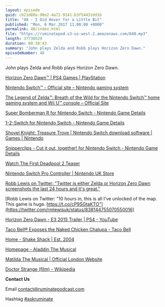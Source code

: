 ```yaml
---
layout: episode
guid: cb21d88a-90e2-4a72-9141-b3f54431dd1b
title: "40 - I Did Hover for a Little Bit"
published: "Mon, 6 Mar 2017 11:00:00 +0000"
permalink: 40/index.html
file: "https://ruminatepod.s3-us-west-2.amazonaws.com/040.mp3"
length: 37730529
duration: 00:38:43
summary: "John plays Zelda and Robb plays Horizon Zero Dawn."
episodeNumber: 40
---
```


John plays Zelda and Robb plays Horizon Zero Dawn.

[Horizon Zero Dawn™ | PS4 Games | PlayStation](https://www.playstation.com/en-gb/games/horizon-zero-dawn-ps4/)

[Nintendo Switch™ - Official site – Nintendo gaming system](http://www.nintendo.com/switch/)

[The Legend of Zelda™: Breath of the Wild for the Nintendo Switch™ home gaming system and Wii U™ console – Official Site](http://www.zelda.com/breath-of-the-wild/)

[Super Bomberman R for Nintendo Switch - Nintendo Game Details](http://www.nintendo.com/games/detail/super-bomberman-r-switch)

[1-2-Switch for Nintendo Switch - Nintendo Game Details](http://www.nintendo.com/games/detail/1-2-switch)

[Shovel Knight: Treasure Trove | Nintendo Switch download software | Games | Nintendo](https://www.nintendo.co.uk/Games/Nintendo-Switch-download-software/Shovel-Knight-Treasure-Trove-1200313.html)

[Snipperclips - Cut it out, together! for Nintendo Switch - Nintendo Game Details](http://www.nintendo.com/games/detail/snipperclips-switch)

[Watch The First Deadpool 2 Teaser](http://www.gamespot.com/articles/watch-the-first-deadpool-2-teaser/1100-6448431/)

[Nintendo Switch Pro Controller | Nintendo UK Store](https://store.nintendo.co.uk/nintendo-switch-accessory/nintendo-switch-pro-controller/11396097.html#8UWrCI5P5ip6UPT8.97)

[Robb Lewis on Twitter: "Twitter is either Zelda or Horizon Zero Dawn screenshots the last 24 hours and it's great."](https://twitter.com/rmlewisuk/status/838036677797023744)

[Robb Lewis on Twitter: "10 hours in, this is all I've unlocked of the map. This game is huge. https://t.co/cP9SGtaKTO"](https://twitter.com/rmlewisuk/status/838144755070550016)

[Horizon Zero Dawn - E3 2015 Trailer | PS4 - YouTube](https://www.youtube.com/watch?v=Fkg5UVTsKCE)

[Taco Bell® Exposes the Naked Chicken Chalupa - Taco Bell](https://www.tacobell.com/news/taco-bell-exposes-the-naked-chicken-chalupa)

[Home - Shake Shack | Est. 2004](https://www.shakeshack.com/)

[Homepage - Aladdin The Musical](http://www.aladdinthemusical.co.uk/)

[Matilda The Musical | Official London Website](http://uk.matildathemusical.com/)

[Doctor Strange (film) - Wikipedia](https://en.wikipedia.org/wiki/Doctor_Strange_(film))

**Contact Us**

Email [contact@ruminatepodcast.com](mailto:contact@ruminatepodcast.com)

Hashtag [#askruminate](https://twitter.com/search?q=askruminate)
